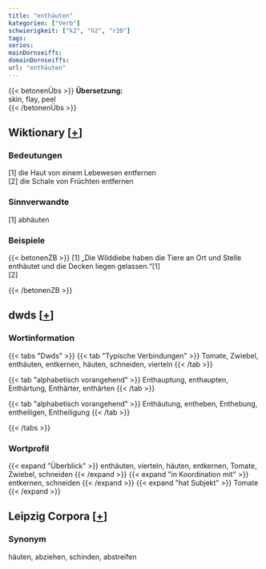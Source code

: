 ```yaml
---
title: "enthäuten"
kategorien: ["Verb"]
schwierigkeit: ["k2", "h2", "r20"]
tags:
series:
mainDornseiffs:
domainDornseiffs:
url: "enthäuten"
---
```


{{< betonenÜbs >}}
**Übersetzung:**  
skin, flay, peel  
{{< /betonenÜbs >}}

## Wiktionary [[+](https://de.wiktionary.org/wiki/enthäuten)]

### Bedeutungen
[1] die Haut von einem Lebewesen entfernen  
[2] die Schale von Früchten entfernen  

### Sinnverwandte
[1] abhäuten  

### Beispiele
{{< betonenZB >}}
[1] „Die Wilddiebe haben die Tiere an Ort und Stelle enthäutet und die Decken liegen gelassen.“[1]  
[2]  

{{< /betonenZB >}}


## dwds [[+](https://www.dwds.de/wb/enthäuten)]

### Wortinformation
{{< tabs "Dwds" >}}
{{< tab "Typische Verbindungen" >}}
Tomate, Zwiebel, enthäuten, entkernen, häuten, schneiden, vierteln
{{< /tab >}}

{{< tab "alphabetisch vorangehend" >}}
Enthauptung, enthaupten, Enthärtung, Enthärter, enthärten
{{< /tab >}}

{{< tab "alphabetisch vorangehend" >}}
Enthäutung, entheben, Enthebung, entheiligen, Entheiligung
{{< /tab >}}

{{< /tabs >}}

### Wortprofil
{{< expand "Überblick" >}} enthäuten, vierteln, häuten, entkernen, Tomate, Zwiebel, schneiden {{< /expand >}}
{{< expand "in Koordination mit" >}} entkernen, schneiden {{< /expand >}}
{{< expand "hat Subjekt" >}} Tomate {{< /expand >}}

## Leipzig Corpora [[+](https://corpora.uni-leipzig.de/en/res?word=enthäuten&corpusId=deu_newscrawl-public_2018)]


### Synonym
häuten, abziehen, schinden, abstreifen

